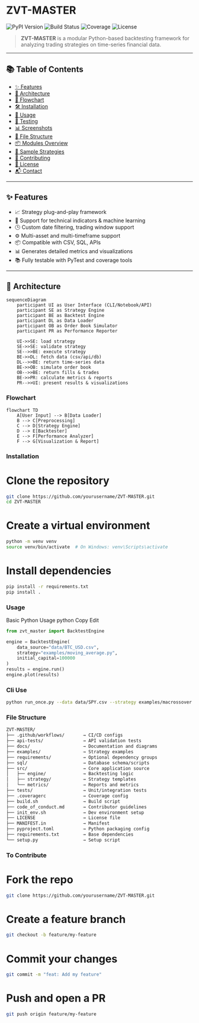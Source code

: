 # ZVT-MASTER

![PyPI Version](https://img.shields.io/pypi/v/zvt-master?style=for-the-badge&color=2F4F4F)
![Build Status](https://img.shields.io/github/actions/workflow/status/RamSrivastava6114/ZTV-Master/python-package.yml?branch=main&style=for-the-badge&color=1E4F4F)
![Coverage](https://img.shields.io/codecov/c/github/RamSrivastava6114/ZTV-Master?style=for-the-badge&color=124F4F)
![License](https://img.shields.io/github/license/RamSrivastava6114/ZTV-Master?style=for-the-badge&color=104F4F)

> **ZVT-MASTER** is a modular Python-based backtesting framework for analyzing trading strategies on time-series financial data.

---

## 📚 Table of Contents

- [✨ Features](#-features)  
- [🧱 Architecture](#-architecture)  
- [🔁 Flowchart](#-flowchart)  
- [🛠 Installation](#-installation)  
- [🚀 Usage](#-usage)  
- [🧪 Testing](#-testing)  
- [📊 Screenshots](#-screenshots)  
- [📂 File Structure](#-file-structure)  
- [📦 Modules Overview](#-modules-overview)  
- [🧩 Sample Strategies](#-sample-strategies)  
- [🤝 Contributing](#-contributing)  
- [🪪 License](#-license)  
- [📬 Contact](#-contact)  

---

## ✨ Features

- 📈 Strategy plug-and-play framework  
- 🧠 Support for technical indicators & machine learning  
- 🕒 Custom date filtering, trading window support  
- ⚙️ Multi-asset and multi-timeframe support  
- 📦 Compatible with CSV, SQL, APIs  
- 📊 Generates detailed metrics and visualizations  
- 📚 Fully testable with PyTest and coverage tools  

---

## 🧱 Architecture

```mermaid
sequenceDiagram
    participant UI as User Interface (CLI/Notebook/API)
    participant SE as Strategy Engine
    participant BE as Backtest Engine
    participant DL as Data Loader
    participant OB as Order Book Simulator
    participant PR as Performance Reporter

    UI->>SE: load strategy
    SE->>SE: validate strategy
    SE-->>BE: execute strategy
    BE->>DL: fetch data (csv/api/db)
    DL-->>BE: return time‑series data
    BE->>OB: simulate order book
    OB-->>BE: return fills & trades
    BE->>PR: calculate metrics & reports
    PR-->>UI: present results & visualizations

```
### Flowchart

```mermaid
flowchart TD
    A[User Input] --> B[Data Loader]
    B --> C[Preprocessing]
    C --> D[Strategy Engine]
    D --> E[Backtester]
    E --> F[Performance Analyzer]
    F --> G[Visualization & Report]
```

### Installation

# Clone the repository
```bash
git clone https://github.com/yourusername/ZVT-MASTER.git
cd ZVT-MASTER
```
# Create a virtual environment
```bash
python -m venv venv
source venv/bin/activate  # On Windows: venv\Scripts\activate
```

# Install dependencies
```bash
pip install -r requirements.txt
pip install .
```

### Usage
Basic Python Usage
python
Copy
Edit

```python
from zvt_master import BacktestEngine

engine = BacktestEngine(
    data_source="data/BTC_USD.csv",
    strategy="examples/moving_average.py",
    initial_capital=100000
)
results = engine.run()
engine.plot(results)
```
### Cli Use
```bash
python run_once.py --data data/SPY.csv --strategy examples/macrossover.py
```

### File Structure
```bash
ZVT-MASTER/
├── .github/workflows/       → CI/CD configs
├── api-tests/               → API validation tests
├── docs/                    → Documentation and diagrams
├── examples/                → Strategy examples
├── requirements/            → Optional dependency groups
├── sql/                     → Database schema/scripts
├── src/                     → Core application source
│   ├── engine/              → Backtesting logic
│   ├── strategy/            → Strategy templates
│   └── metrics/             → Reports and metrics
├── tests/                   → Unit/integration tests
├── .coveragerc              → Coverage config
├── build.sh                 → Build script
├── code_of_conduct.md       → Contributor guidelines
├── init_env.sh              → Dev environment setup
├── LICENSE                  → License file
├── MANIFEST.in              → Manifest
├── pyproject.toml           → Python packaging config
├── requirements.txt         → Base dependencies
└── setup.py                 → Setup script
```

### To Contribute


# Fork the repo
```bash
git clone https://github.com/yourusername/ZVT-MASTER.git
```
# Create a feature branch
```bash
git checkout -b feature/my-feature
```
# Commit your changes
```bash
git commit -m "feat: Add my feature"
```
# Push and open a PR
```bash
git push origin feature/my-feature
```
